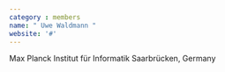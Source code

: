 ```yaml
---
category : members
name: " Uwe Waldmann " 
website: '#'
---
```

Max Planck Institut für Informatik
Saarbrücken, Germany


